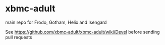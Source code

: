 xbmc-adult
==========

main repo for Frodo, Gotham, Helix and Isengard

See https://github.com/xbmc-adult/xbmc-adult/wiki/Devel before sending pull
requests
